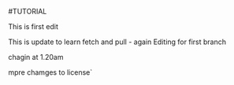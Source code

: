 #TUTORIAL

This is first edit


This is update to learn fetch and pull - again
Editing for first branch

chagin at 1.20am

mpre chamges to license`
